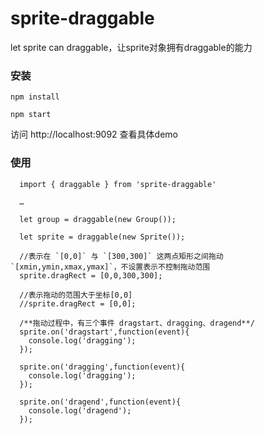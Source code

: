 # sprite-draggable
let sprite can draggable，让sprite对象拥有draggable的能力

### 安装

```
npm install 

npm start
```
访问 http://localhost:9092 查看具体demo



### 使用
```
  import { draggable } from 'sprite-draggable'

  …

  let group = draggable(new Group());

  let sprite = draggable(new Sprite());

  //表示在 `[0,0]` 与 `[300,300]` 这两点矩形之间拖动`[xmin,ymin,xmax,ymax]`，不设置表示不控制拖动范围 
  sprite.dragRect = [0,0,300,300]; 

  //表示拖动的范围大于坐标[0,0]
  //sprite.dragRect = [0,0]; 

  /**拖动过程中，有三个事件 dragstart、dragging、dragend**/
  sprite.on('dragstart',function(event){
    console.log('dragging');
  });

  sprite.on('dragging',function(event){
    console.log('dragging');
  });

  sprite.on('dragend',function(event){
    console.log('dragend');
  });

```


